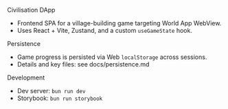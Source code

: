 Civilisation DApp

- Frontend SPA for a village-building game targeting World App WebView.
- Uses React + Vite, Zustand, and a custom `useGameState` hook.

Persistence

- Game progress is persisted via Web `localStorage` across sessions.
- Details and key files: see docs/persistence.md

Development

- Dev server: `bun run dev`
- Storybook: `bun run storybook`

